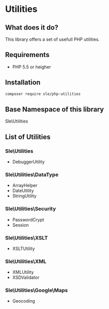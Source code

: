 # Utilities

## What does it do?
This library offers a set of usefull PHP utilities.

## Requirements
- PHP 5.5 or heigher

## Installation
```bash
composer require sle/php-utilities
```

## Base Namespace of this library
Sle\Utilities

## List of Utilities

### Sle\Utilities
- DebuggerUtility

### Sle\Utilities\DataType
- ArrayHelper
- DateUtility
- StringUtility


### Sle\Utilities\Security
- PasswordCrypt
- Session

### Sle\Utilities\XSLT
- XSLTUtility

### Sle\Utilities\XML
- XMLUtility
- XSDValidator

### Sle\Utilities\Google\Maps
- Geocoding
